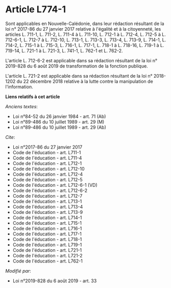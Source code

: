 # Article L774-1

Sont applicables en Nouvelle-Calédonie, dans leur rédaction résultant de la loi n° 2017-86 du 27 janvier 2017 relative à
l'égalité et à la citoyenneté, les articles L. 711-1, L. 711-2, L. 711-4 à L. 711-10, 
L. 712-1 à L. 712-4, L. 712-5 à L. 712-6-1, L. 712-7 à L. 712-10, L. 713-1, L. 713-3, L. 713-4, L. 713-9, L. 714-1, L. 714-2,
L. 715-1 à L. 715-3, L. 716-1, L. 717-1, L. 718-1 à L. 718-16, L. 719-1 à L. 719-14, L. 721-1 à L. 721-3, L. 741-1, L. 762-1
et L. 762-2. 

L'article L. 712-6-2 est applicable dans sa rédaction résultant de la loi n° 2019-828 du 6 août 2019 de transformation de la
fonction publique.

L'article L. 721-2 est applicable dans sa rédaction résultant de la loi n° 2018-1202 du 22 décembre 2018 relative à la lutte
contre la manipulation de l'information.

**Liens relatifs à cet article**

_Anciens textes_:

  - Loi n°84-52 du 26 janvier 1984 - art. 71 (Ab)
  - Loi n°89-486 du 10 juillet 1989 - art. 29 (M)
  - Loi n°89-486 du 10 juillet 1989 - art. 29 (Ab)

_Cite_:

  - Loi n°2017-86 du 27 janvier 2017
  - Code de l'éducation - art. L711-1
  - Code de l'éducation - art. L711-4
  - Code de l'éducation - art. L712-1
  - Code de l'éducation - art. L712-10
  - Code de l'éducation - art. L712-4
  - Code de l'éducation - art. L712-5
  - Code de l'éducation - art. L712-6-1 (VD)
  - Code de l'éducation - art. L712-6-2
  - Code de l'éducation - art. L712-7
  - Code de l'éducation - art. L713-1
  - Code de l'éducation - art. L713-4
  - Code de l'éducation - art. L713-9
  - Code de l'éducation - art. L714-1
  - Code de l'éducation - art. L715-1
  - Code de l'éducation - art. L716-1
  - Code de l'éducation - art. L717-1
  - Code de l'éducation - art. L718-1
  - Code de l'éducation - art. L719-1
  - Code de l'éducation - art. L721-1
  - Code de l'éducation - art. L721-2
  - Code de l'éducation - art. L762-1

_Modifié par_:

  - Loi n°2019-828 du 6 août 2019 - art. 33
